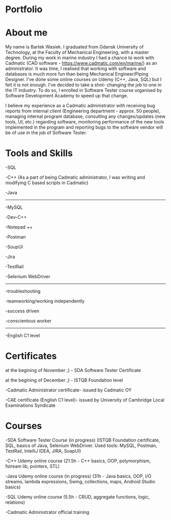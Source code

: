 # Portfolio
# About me

My name is Bartek Wasiek. I graduated from Gdansk University of Technology, at the Faculty of Mechanical Engineering, with a master degree. During my work in marine industry I had a chance to work with Cadmatic (CAD software - https://www.cadmatic.com/en/marine/) as an administrator. It was time, I realised that working with software and databases is much more fun than being Mechanical Engineer/Piping Designer. I've done some online courses on Udemy (C++, Java, SQL) but I felt it is not enough. I've decided to take a shot- changing the job to one in the IT industry. To do so, I enrolled in Software Tester course organised by Software Development Academy to speed up that change.

I believe my experience as a Cadmatic administrator with receiving bug reports from internal client (Engineering department - approx. 50 people), managing internal program database, consulting any changes/updates (new tools, UI, etc.) regarding software, monitoring performance of the new tools implemented in the program and reporting bugs to the software vendor will be of use in the job of Software Tester.

# Tools and Skills

-SQL

-C++ (As a part of being Cadmatic administrator, I was writing and modifying C based scripts in Cadmatic)

-Java

-------

-MySQL

-Dev-C++

-Notepad ++

-Postman

-SoupUI

-Jira

-TestRail

-Selenium WebDriver

-------

-troubleshooting

-teamworking/working independently

-success driven

-conscientous worker

-------

-English C1 level

# Certificates

at the begining of November ;) - SDA Software Tester Certificate 

at the begining of December ;) - ISTQB Foundation level

-Cadmatic Administrator certificate- issued by Cadmatic OY

-CAE certificate (English C1 level)- issued by University of Cambridge Local Examinations Syndicate

# Courses

-SDA Software Tester Course (in progress) (ISTQB Foundation certificate, SQL, basics of Java, Selenium WebDriver. Used tools: MySQL, Postman, TestRail, IntelliJ IDEA, JIRA, SoapUI)

-C++ Udemy online course (21.5h - C++ basics, OOP, polymorphism, fstream lib, pointers, STL)

-Java Udemy online course (in progress) (31h - Java basics, OOP, I/O streams, lambda expressions, Swing, collections, maps, Android Studio basics)

-SQL Udemy online course (5.5h - CRUD, aggregate functions, logic, relations)

-Cadmatic Administrator official training
